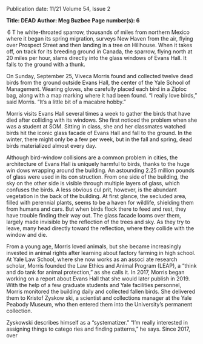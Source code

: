 Publication date: 11/21
Volume 54, Issue 2

**Title: DEAD**
**Author: Meg Buzbee**
**Page number(s): 6**

 6
T
he white-throated sparrow, thousands of miles 
from northern Mexico where it began its spring 
migration, surveys New Haven from the air, 
flying over Prospect Street and then landing in a 
tree on Hillhouse. When it takes off, on track for 
its breeding ground in Canada, the sparrow, flying 
north at 20 miles per hour, slams directly into the 
glass windows of Evans Hall. It falls to the ground 
with a thunk.

On Sunday, September 25, Viveca Morris found 
and collected twelve dead birds from the ground 
outside Evans Hall, the center of the Yale School of 
Management. Wearing gloves, she carefully placed 
each bird in a Ziploc bag, along with a map marking 
where it had been found. “I really love birds,” said 
Morris. “It’s a little bit of a macabre hobby.” 

Morris visits Evans Hall several times a week to 
gather the birds that have died after colliding with 
its windows. She first noticed the problem when she 
was a student at SOM. Sitting in class, she and her 
classmates watched birds hit the iconic glass facade 
of Evans Hall and fall to the ground. In the winter, 
there might only be a few per week, but in the fall 
and spring, dead birds materialized almost every day. 

Although bird-window collisions are a common 
problem in cities, the architecture of Evans Hall is 
uniquely harmful to birds, thanks to the huge win­
dows wrapping around the building. An astounding 
2.25 million pounds of glass were used in its con­
struction. From one side of the building, the sky on 
the other side is visible through multiple layers of 
glass, which confuses the birds. A less obvious cul­
prit, however, is the abundant vegetation in the back 
of the building. At first glance, the secluded area, 
filled with perennial plants, seems to be a haven for 
wildlife, shielding them from humans and cars. But 
when birds flock there to feed and rest, they have 
trouble finding their way out. The glass facade looms 
over them, largely made invisible by the reflection 
of the trees and sky. As they try to leave, many head 
directly toward the reflection, where they collide 
with the window and die. 

From a young age, Morris loved animals, but she 
became increasingly invested in animal rights after 
learning about factory farming in high school. At 
Yale Law School, where she now works as an associ­
ate research scholar, Morris founded the Law Ethics 
and Animal Program (LEAP), a “think and do tank 
for animal protection,” as she calls it. In 2017, Morris 
began working on a report about Evans Hall that 
she would later publish in 2019. With the help of a 
few graduate students and Yale facilities personnel, 
Morris monitored the building daily and collected 
fallen birds. She delivered them to Kristof Zyskow­
ski, a scientist and collections manager at the Yale 
Peabody Museum, who then entered them into the 
University’s permanent collection. 

Zyskowski describes himself as a “systematizer.” 
“I’m really interested in assigning things to catego­
ries and finding patterns,” he says. Since 2017, over